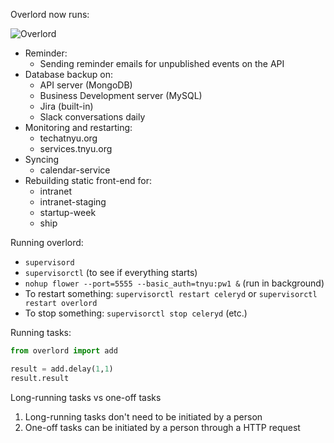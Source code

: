 Overlord now runs:

![Overlord](http://media.giphy.com/media/RFkWL5lqN3CZG/giphy-tumblr.gif)

- Reminder:
  - Sending reminder emails for unpublished events on the API
- Database backup on:
  - API server (MongoDB)
  - Business Development server (MySQL)
  - Jira (built-in)
  - Slack conversations daily
- Monitoring and restarting:
  - techatnyu.org
  - services.tnyu.org
- Syncing
  - calendar-service
- Rebuilding static front-end for:
  - intranet
  - intranet-staging
  - startup-week
  - ship

Running overlord:

- `supervisord`
- `supervisorctl` (to see if everything starts)
- `nohup flower --port=5555 --basic_auth=tnyu:pw1 &` (run in background)
- To restart something: `supervisorctl restart celeryd` or `supervisorctl restart overlord`
- To stop something: `supervisorctl stop celeryd` (etc.)

Running tasks:

```python
from overlord import add

result = add.delay(1,1)
result.result
```

Long-running tasks vs one-off tasks

1. Long-running tasks don't need to be initiated by a person
2. One-off tasks can be initiated by a person through a HTTP request
